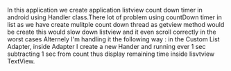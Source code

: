 In this application we create application listview count down timer in android using Handler class.There lot of problem using countDown timer in list as we have create mulitple count down thread as getview method would be create this would slow down listview and it even scroll correctly in the worst cases
Alternely  I'm handling it the following way : in the Custom List Adapter, inside Adapter I create a new Hander and running  ever 1 sec subtracting 1 sec from count thus display remaining time inside lisvtview TextView.


